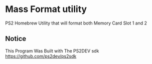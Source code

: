 # Mass Format utility
PS2 Homebrew Utility that will format both Memory Card Slot 1 and 2 




## Notice
This Program Was Built with The PS2DEV sdk https://github.com/ps2dev/ps2sdk
